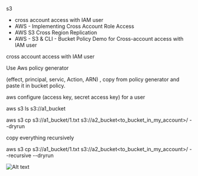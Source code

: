 s3
- cross account access with IAM user
- AWS - Implementing Cross Account Role Access
- AWS S3 Cross Region Replication
- AWS - S3 & CLI - Bucket Policy Demo for Cross-account access with IAM user



cross account access with IAM user


Use Aws policy generator

(effect, principal, servic, Action, ARN) , copy from policy generator and paste it in bucket policy.

aws configure (access key, secret access key) for a user

aws s3 ls s3://a1_bucket<from different account>

aws s3 cp s3://a1_bucket<from different account>/1.txt s3://a2_bucket<to_bucket_in_my_account>/ --dryrun


copy everything recursively

aws s3 cp s3://a1_bucket<from different account>/1.txt s3://a2_bucket<to_bucket_in_my_account>/ --recursive --dryrun 



![Alt text](learning_aws/Cross_Account_s3.PNG?raw=true "Cross_Account_s3")


